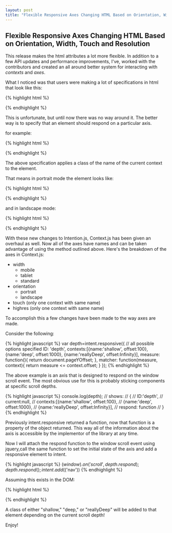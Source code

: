 ```yaml
---
layout: post
title: "Flexible Responsive Axes Changing HTML Based on Orientation, Width, Touch and Resolution"
---
```


## Flexible Responsive Axes Changing HTML Based on Orientation, Width, Touch and Resolution

This release makes the html attributes a lot more flexible. In addition to a few API updates and performance improvements, I've, worked with the contributors and created an all around better system for interacting with *contexts* and *axes*.

What I noticed was that users were making a lot of specifications in html that look like this:

{% highlight html %}
<nav intent in-portrait-class="portrait"></nav>
{% endhighlight %}

This is unfortunate, but until now there was no way around it. The better way is to specify that an element should respond on a particular axis.

for example:

{% highlight html %}
<nav intent in-orientation></nav>
{% endhighlight %}

The above specification applies a class of the name of the current context to the element.

That means in portrait mode the element looks like:

{% highlight html %}
<nav class="portrait"></nav>
{% endhighlight %}

and in landscape mode:

{% highlight html %}
<nav class="landscape"></nav>
{% endhighlight %}

With these new changes to Intention.js, Context.js has been given an overhaul as well. Now all of the axes have names and can be taken advantage of using the method outlined above. Here's the breakdown of the axes in Context.js:

* width
  * mobile
  * tablet
  * standard
* orientation
  * portrait
  * landscape
* touch (only one context with same name)
* highres (only one context with same name)

To accomplish this a few changes have been made to the way axes are made.

Consider the following:

{% highlight javascript %}
var depth=intent.responsive({
  // all possible options specified
  ID: 'depth',
	contexts:[{name:'shallow', offset:100}, 
		{name:'deep', offset:1000}, 
		{name:'reallyDeep', offset:Infinity}],
	measure: function(){
		return document.pageYOffset;
	},
	matcher: function(measure, context){
		return measure <= context.offset;
	}
});
{% endhighlight %}

The above example is an axis that is designed to respond on the window scroll event. The most obvious use for this is probably sticking components at specific scroll depths.

{% highlight javascript %}
console.log(depth);
// shows:
// {
//   ID:'depth', 
//   current:null,
//   contexts:[{name:'shallow', offset:100}, 
//     {name:'deep', offset:1000}, 
//     {name:'reallyDeep', offset:Infinity}],
//   respond: function
// }
{% endhighlight %}

Previously intent.responsive returned a function, now that function is a property of the object returned. This way all of the information about the axis is accessible by the implementor of the library at any time.

Now I will attach the respond function to the window scroll event using jquery,call the same function to set the initial state of the axis and add a responsive element to intent.

{% highlight javascript %}
$(window).on('scroll', depth.respond);
depth.respond();
intent.add($('nav'))
{% endhighlight %}

Assuming this exists in the DOM:

{% highlight html %}
<nav intent in-depth></nav>
{% endhighlight %}

A class of either "shallow," "deep," or "reallyDeep" will be added to that element depending on the current scroll depth!

Enjoy!
